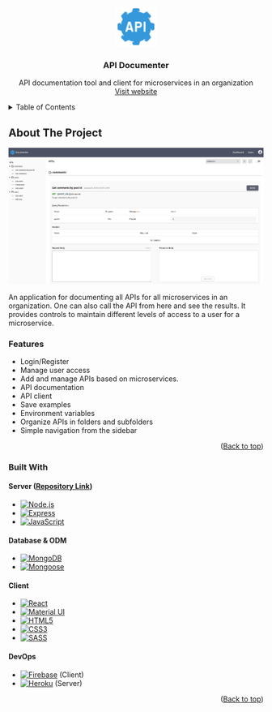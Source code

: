 <div id="top"></div>
<!-- PROJECT LOGO -->
<br />

<div align="center">
  <a href="https://github.com/parasagrawal71/api-documenter">
    <img src="src/assets/images/api-logo-64px.png" alt="Logo" width="80" height="80">
  </a>
  <h3 align="center">API Documenter</h3>
  <p align="center">
    API documentation tool and client for microservices in an organization
    <br />
    <!-- <a href=""><strong>Explore the docs »</strong></a>
    <br />
    <br /> -->
    <a href="https://api-documenter.web.app">Visit website</a>
    <!-- ·
    <a href="">Watch Video</a> -->
  </p>
</div>


<!-- TABLE OF CONTENTS -->

<details>
  <summary>Table of Contents</summary>
  <ol>
    <li>
      <a href="#about-the-project">About The Project</a>
      <ul>
        <li><a href="#features">Features</a></li>
        <li><a href="#built-with">Built With</a></li>
      </ul>
    </li>
  </ol>
  <br />
</details>




<!-- ABOUT THE PROJECT -->

## About The Project

[![API Documenter][product-screenshot]][website-link]



An application for documenting all APIs for all microservices in an organization. One can also call the API from here and see the results. It provides controls to maintain different levels of access to a user for a microservice.

### Features

- Login/Register
- Manage user access
- Add and manage APIs based on microservices.
- API documentation
- API client
- Save examples
- Environment variables
- Organize APIs in folders and subfolders
- Simple navigation from the sidebar

<p align="right">(<a href="#top">Back to top</a>)</p>



### Built With

#### Server ([Repository Link](https://github.com/parasagrawal71/api-documenter-server))

- [![Node.js][node-icon]][icon-url]
- [![Express][express-icon]][icon-url]
- [![JavaScript][javascript-icon]][icon-url]

#### Database & ODM

- [![MongoDB][mongodb-icon]][icon-url]
- [![Mongoose][mongoose-icon]][icon-url]

#### Client

* [![React][react-icon]][icon-url]
* [![Material UI][material-ui-icon]][icon-url]
* [![HTML5][html5-icon]][icon-url]
* [![CSS3][css3-icon]][icon-url]
* [![SASS][sass-icon]][icon-url]

#### DevOps

* [![Firebase][firebase-icon]][icon-url] (Client)
* [![Heroku][heroku-icon]][icon-url] (Server)


<p align="right">(<a href="#top">Back to top</a>)</p>







<!-- MARKDOWN LINKS & IMAGES -->

<!-- PROJECT SPECIFIC LINKS -->

[website-link]: https://api-documenter.web.app

[product-screenshot]: src/assets/images/product-screenshot.png

<!-- SKILLS -->
[icon-url]: #
[react-icon]: https://img.shields.io/badge/React-20232A?style=for-the-badge&logo=react&logoColor=61DAFB
[vue-icon]: https://img.shields.io/badge/Vue.js-35495E?style=for-the-badge&logo=vuedotjs&logoColor=4FC08D
[javascript-icon]: https://img.shields.io/badge/JavaScript-20232A?style=for-the-badge&logo=javascript&logoColor=F7DF1E
[node-icon]: https://img.shields.io/badge/Node.js-20232A?style=for-the-badge&logo=Node.js&logoColor=339933
[html5-icon]: https://img.shields.io/badge/HTML5-20232A?style=for-the-badge&logo=HTML5&logoColor=E34F26
[css3-icon]: https://img.shields.io/badge/CSS3-20232A?style=for-the-badge&logo=CSS3&logoColor=1572B6
[sass-icon]: https://img.shields.io/badge/SASS-20232A?style=for-the-badge&logo=SASS&logoColor=CC6699
[mongodb-icon]: https://img.shields.io/badge/MongoDB-20232A?style=for-the-badge&logo=MongoDB&logoColor=47A248
[firebase-icon]: https://img.shields.io/badge/firebase-20232A?style=for-the-badge&logo=firebase&logoColor=FFCA28
[material-ui-icon]: https://img.shields.io/badge/Material%20UI-20232A?style=for-the-badge&logo=MUI&logoColor=007FFF
[express-icon]: https://img.shields.io/badge/Express.js-20232A?style=for-the-badge&logo=Express&logoColor=FFFFFF
[mongoose-icon]: https://img.shields.io/badge/Mongoose-20232A?style=for-the-badge
[heroku-icon]: https://img.shields.io/badge/Heroku-20232A?style=for-the-badge&logo=Heroku&logoColor=430098



<!-- https://www.markdownguide.org/basic-syntax/#reference-style-links -->

<!-- Get icons from this website => https://simpleicons.org -->

